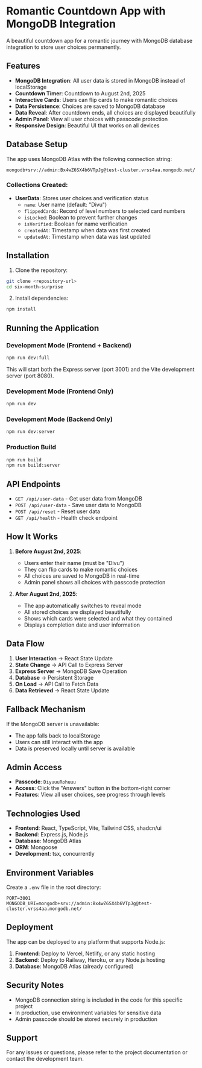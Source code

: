 # Romantic Countdown App with MongoDB Integration

A beautiful countdown app for a romantic journey with MongoDB database integration to store user choices permanently.

<!-- Deployment trigger: Updated on $(date) -->

## Features

- **MongoDB Integration**: All user data is stored in MongoDB instead of localStorage
- **Countdown Timer**: Countdown to August 2nd, 2025
- **Interactive Cards**: Users can flip cards to make romantic choices
- **Data Persistence**: Choices are saved to MongoDB database
- **Data Reveal**: After countdown ends, all choices are displayed beautifully
- **Admin Panel**: View all user choices with passcode protection
- **Responsive Design**: Beautiful UI that works on all devices

## Database Setup

The app uses MongoDB Atlas with the following connection string:
```
mongodb+srv://admin:Bx4wZ6SX4b6VTpJg@test-cluster.vrss4aa.mongodb.net/
```

### Collections Created:
- **UserData**: Stores user choices and verification status
  - `name`: User name (default: "Divu")
  - `flippedCards`: Record of level numbers to selected card numbers
  - `isLocked`: Boolean to prevent further changes
  - `isVerified`: Boolean for name verification
  - `createdAt`: Timestamp when data was first created
  - `updatedAt`: Timestamp when data was last updated

## Installation

1. Clone the repository:
```bash
git clone <repository-url>
cd six-month-surprise
```

2. Install dependencies:
```bash
npm install
```

## Running the Application

### Development Mode (Frontend + Backend)
```bash
npm run dev:full
```

This will start both the Express server (port 3001) and the Vite development server (port 8080).

### Development Mode (Frontend Only)
```bash
npm run dev
```

### Development Mode (Backend Only)
```bash
npm run dev:server
```

### Production Build
```bash
npm run build
npm run build:server
```

## API Endpoints

- `GET /api/user-data` - Get user data from MongoDB
- `POST /api/user-data` - Save user data to MongoDB
- `POST /api/reset` - Reset user data
- `GET /api/health` - Health check endpoint

## How It Works

1. **Before August 2nd, 2025**:
   - Users enter their name (must be "Divu")
   - They can flip cards to make romantic choices
   - All choices are saved to MongoDB in real-time
   - Admin panel shows all choices with passcode protection

2. **After August 2nd, 2025**:
   - The app automatically switches to reveal mode
   - All stored choices are displayed beautifully
   - Shows which cards were selected and what they contained
   - Displays completion date and user information

## Data Flow

1. **User Interaction** → React State Update
2. **State Change** → API Call to Express Server
3. **Express Server** → MongoDB Save Operation
4. **Database** → Persistent Storage
5. **On Load** → API Call to Fetch Data
6. **Data Retrieved** → React State Update

## Fallback Mechanism

If the MongoDB server is unavailable:
- The app falls back to localStorage
- Users can still interact with the app
- Data is preserved locally until server is available

## Admin Access

- **Passcode**: `DiyuuuRohuuu`
- **Access**: Click the "Answers" button in the bottom-right corner
- **Features**: View all user choices, see progress through levels

## Technologies Used

- **Frontend**: React, TypeScript, Vite, Tailwind CSS, shadcn/ui
- **Backend**: Express.js, Node.js
- **Database**: MongoDB Atlas
- **ORM**: Mongoose
- **Development**: tsx, concurrently

## Environment Variables

Create a `.env` file in the root directory:
```env
PORT=3001
MONGODB_URI=mongodb+srv://admin:Bx4wZ6SX4b6VTpJg@test-cluster.vrss4aa.mongodb.net/
```

## Deployment

The app can be deployed to any platform that supports Node.js:

1. **Frontend**: Deploy to Vercel, Netlify, or any static hosting
2. **Backend**: Deploy to Railway, Heroku, or any Node.js hosting
3. **Database**: MongoDB Atlas (already configured)

## Security Notes

- MongoDB connection string is included in the code for this specific project
- In production, use environment variables for sensitive data
- Admin passcode should be stored securely in production

## Support

For any issues or questions, please refer to the project documentation or contact the development team.
